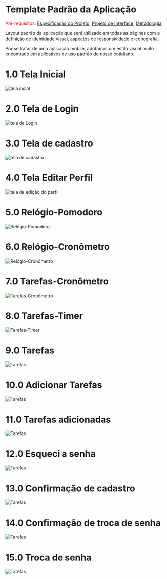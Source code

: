 # Template Padrão da Aplicação

<span style="color:red">Pré-requisitos: <a href="2-Especificação do Projeto.md"> Especificação do Projeto</a></span>, <a href="3-Projeto de Interface.md"> Projeto de Interface</a>, <a href="4-Metodologia.md"> Metodologia</a>

Layout padrão da aplicação que será utilizado em todas as páginas com a definição de identidade visual, aspectos de responsividade e iconografia.

Por se tratar de uma aplicação mobile, adotamos um estilo visual muito encontrado em aplicativos de uso padrão do nosso cotidiano.


# 1.0 Tela Inicial
![tela incial](img/tela_incial.png)

# 2.0 Tela de Login
![tela de Login](img/tela_login.png)

# 3.0 Tela de cadastro
![tela de cadastro](img/cadastro.png)

# 4.0 Tela Editar Perfil
![tela de edição do perfil](img/editar_perfil.png)

# 5.0 Relógio-Pomodoro
![Relógio-Pomodoro](img/Rel%C3%B3gio-Pomodoro.png)

# 6.0 Relógio-Cronômetro
![Relógio-Cronômetro](img/Rel%C3%B3gio-Cron%C3%B4metro.png)

# 7.0 Tarefas-Cronômetro
![Tarefas-Cronômetro](img/Tarefas-Cron%C3%B4metro.png)

# 8.0 Tarefas-Timer
![Tarefas-Timer](img/Tarefas-Timer.png)

# 9.0 Tarefas
![Tarefas](img/tarefas.png)

# 10.0 Adicionar Tarefas
![Tarefas](img/addtarefa.png.png)

# 11.0 Tarefas adicionadas
![Tarefas](img/tarefascadd.png)

# 12.0 Esqueci a senha
![Tarefas](img/esqueciasenha.png)

# 13.0 Confirmação de cadastro
![Tarefas](img/confirmacadastro.png)

# 14.0 Confirmação de troca de senha
![Tarefas](img/confirmtroca.png)

# 15.0 Troca de senha
![Tarefas](img/trocadesenha.png)



